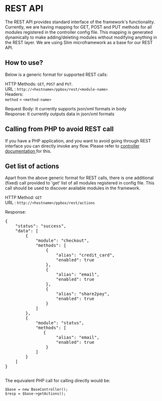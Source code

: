 REST API
===========
The REST API provides standard interface of the framework's functionality. Currently, we are having mapping for GET, POST and PUT methods for all modules registered in the controller config file. This mapping is generated dynamically to make adding/deleting modules without modifying anything in the REST layer. We are using Slim microframework as a base for our REST API.

How to use?
--------------
Below is a generic format for supported REST calls:

HTTP Methods: `GET`, `POST` and `PUT`. <br>
URL : `http://<hostname>/ppbox/rest/<module-name>`<br>
Headers: <br>
`method` = `<method-name>`<br>

Request Body: It currently supports  json/xml formats in body <br>
Response: It currently outputs data in json/xml formats 

Calling from PHP to avoid REST call
-----------------------------------------
If you have a PHP application, and you want to avoid going through REST interface you can directly invoke any flow. Please refer to <a href="https://github.com/vaibhav276/ppbox/tree/master/controller#calling-directly-from-php-application"> controller documentation </a> for this.

Get list of actions
----------------------
Apart from the above generic format for REST calls, there is one additional (fixed) call provided to 'get' list of all modules registered in config file. This call should be used to discover available modules in the framework.

HTTP Method: `GET`<br>
URL : `http://<hostname>/ppbox/rest/actions`<br>

Response:
<pre>
{
    "status": "success",
    "data": [
        {
            "module": "checkout",
            "methods": [
                {
                    "alias": "credit_card",
                    "enabled": true
                },                
                {
                    "alias": "email",
                    "enabled": true
                },
                {
                    "alias": "share2pay",
                    "enabled": true
                }
            ]
        },        
        {
            "module": "status",
            "methods": [
               {
                    "alias": "email",
                    "enabled": true
                }
            ]
        }
    ]
}

</pre>

The equivalent PHP call for calling directly would be:

	$base = new BaseController();
	$resp = $base->getActions();

